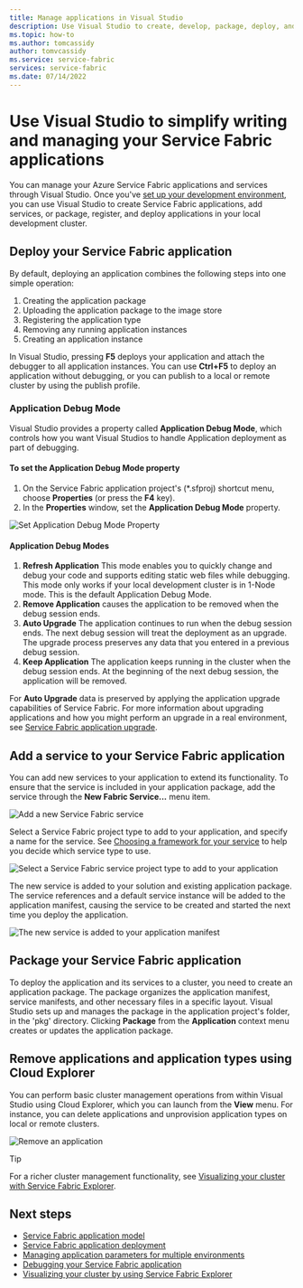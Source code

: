 ```yaml
---
title: Manage applications in Visual Studio 
description: Use Visual Studio to create, develop, package, deploy, and debug your Azure Service Fabric applications and services.
ms.topic: how-to
ms.author: tomcassidy
author: tomvcassidy
ms.service: service-fabric
services: service-fabric
ms.date: 07/14/2022
---
```


# Use Visual Studio to simplify writing and managing your Service Fabric applications
You can manage your Azure Service Fabric applications and services through Visual Studio. Once you've [set up your development environment](service-fabric-get-started.md), you can use Visual Studio to create Service Fabric applications, add services, or package, register, and deploy applications in your local development cluster.

## Deploy your Service Fabric application
By default, deploying an application combines the following steps into one simple operation:

1. Creating the application package
2. Uploading the application package to the image store
3. Registering the application type
4. Removing any running application instances
5. Creating an application instance

In Visual Studio, pressing **F5** deploys your application and attach the debugger to all application instances. You can use **Ctrl+F5** to deploy an application without debugging, or you can publish to a local or remote cluster by using the publish profile.

### Application Debug Mode
Visual Studio provides a property called **Application Debug Mode**, which controls how you want Visual Studios to handle Application deployment as part of debugging.

#### To set the Application Debug Mode property
1. On the Service Fabric application project's (*.sfproj) shortcut menu, choose **Properties** (or press the **F4** key).
2. In the **Properties** window, set the **Application Debug Mode** property.

![Set Application Debug Mode Property][debugmodeproperty]

#### Application Debug Modes

1. **Refresh Application** This mode enables you to quickly change and debug your code and supports editing static web files while debugging. This mode only works if your local development cluster is in 1-Node mode. This is the default Application Debug Mode.
2. **Remove Application** causes the application to be removed when the debug session ends.
3. **Auto Upgrade** The application continues to run when the debug session ends. The next debug session will treat the deployment as an upgrade. The upgrade process preserves any data that you entered in a previous debug session.
4. **Keep Application** The application keeps running in the cluster when the debug session ends. At the beginning of the next debug session, the application will be removed.

For **Auto Upgrade** data is preserved by applying the application upgrade capabilities of Service Fabric. For more information about upgrading applications and how you might perform an upgrade in a real environment, see [Service Fabric application upgrade](service-fabric-application-upgrade.md).

## Add a service to your Service Fabric application
You can add new services to your application to extend its functionality. To ensure that the service is included in your application package, add the service through the **New Fabric Service...** menu item.

![Add a new Service Fabric service][newservice]

Select a Service Fabric project type to add to your application, and specify a name for the service.  See [Choosing a framework for your service](service-fabric-choose-framework.md) to help you decide which service type to use.

![Select a Service Fabric service project type to add to your application][addserviceproject]

The new service is added to your solution and existing application package. The service references and a default service instance will be added to the application manifest, causing the service to be created and started the next time you deploy the application.

![The new service is added to your application manifest][newserviceapplicationmanifest]

## Package your Service Fabric application
To deploy the application and its services to a cluster, you need to create an application package.  The package organizes the application manifest, service manifests, and other necessary files in a specific layout.  Visual Studio sets up and manages the package in the application project's folder, in the 'pkg' directory.  Clicking **Package** from the **Application** context menu creates or updates the application package.

## Remove applications and application types using Cloud Explorer
You can perform basic cluster management operations from within Visual Studio using Cloud Explorer, which you can launch from the **View** menu. For instance, you can delete applications and unprovision application types on local or remote clusters.

![Remove an application][removeapplication]

> [!TIP]
> For a richer cluster management functionality, see [Visualizing your cluster with Service Fabric Explorer](service-fabric-visualizing-your-cluster.md).
>
>

<!--Every topic should have next steps and links to the next logical set of content to keep the customer engaged-->
## Next steps
* [Service Fabric application model](service-fabric-application-model.md)
* [Service Fabric application deployment](service-fabric-deploy-remove-applications.md)
* [Managing application parameters for multiple environments](service-fabric-manage-multiple-environment-app-configuration.md)
* [Debugging your Service Fabric application](service-fabric-debugging-your-application.md)
* [Visualizing your cluster by using Service Fabric Explorer](service-fabric-visualizing-your-cluster.md)

<!--Image references-->
[addserviceproject]:./media/service-fabric-manage-application-in-visual-studio/addserviceproject.png
[manageservicefabric]: ./media/service-fabric-manage-application-in-visual-studio/manageservicefabric.png
[newservice]:./media/service-fabric-manage-application-in-visual-studio/newservice.png
[newserviceapplicationmanifest]:./media/service-fabric-manage-application-in-visual-studio/newserviceapplicationmanifest.png
[debugmodeproperty]:./media/service-fabric-manage-application-in-visual-studio/debugmodeproperty.png
[removeapplication]:./media/service-fabric-manage-application-in-visual-studio/removeapplication.png
